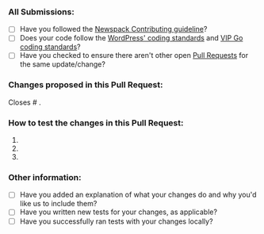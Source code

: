 ### All Submissions:

* [ ] Have you followed the [Newspack Contributing guideline](https://github.com/Automattic/newspack-block-theme/blob/trunk/.github/CONTRIBUTING.md)?
* [ ] Does your code follow the [WordPress' coding standards](https://make.wordpress.org/core/handbook/best-practices/coding-standards/) and [VIP Go coding standards](https://vip.wordpress.com/documentation/vip-go/code-review-blockers-warnings-notices/)?
* [ ] Have you checked to ensure there aren't other open [Pull Requests](../../pulls) for the same update/change?

<!-- Mark completed items with an [x] -->

<!-- You can erase any parts of this template not applicable to your Pull Request. -->

### Changes proposed in this Pull Request:

<!-- Describe the changes made to this Pull Request, and the reason for such changes. -->

Closes # .

### How to test the changes in this Pull Request:

1.
2.
3.

### Other information:

* [ ] Have you added an explanation of what your changes do and why you'd like us to include them?
* [ ] Have you written new tests for your changes, as applicable?
* [ ] Have you successfully ran tests with your changes locally?

<!-- Mark completed items with an [x] -->
